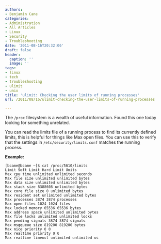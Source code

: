 ```yaml
---
authors:
- Benjamin Cane
categories:
- Administration
- All Articles
- Linux
- Security
- Troubleshooting
date: '2011-08-16T20:32:06'
draft: false
header:
  caption: ''
  image: ''
tags:
- linux
- tech
- troubleshooting
- ulimit
- unix
title: 'ulimit: Checking the user limits of running processes'
url: /2011/08/16/ulimit-checking-the-user-limits-of-running-processes

---
```


The `/proc` filesystem is a wealth of useful information. Found this one today looking for something unrelated.

You can read the limits file of a running process to find its currently defined limits, this is helpful for things like Max open files. You can use this to verify that the settings in `/etc/security/limits.conf` matches the running process.

**Example:**

    [bcane@bcane ~]$ cat /proc/5610/limits
    Limit Soft Limit Hard Limit Units
    Max cpu time unlimited unlimited seconds
    Max file size unlimited unlimited bytes
    Max data size unlimited unlimited bytes
    Max stack size 8388608 unlimited bytes
    Max core file size 0 unlimited bytes
    Max resident set unlimited unlimited bytes
    Max processes 3874 3874 processes
    Max open files 1024 1024 files
    Max locked memory 65536 65536 bytes
    Max address space unlimited unlimited bytes
    Max file locks unlimited unlimited locks
    Max pending signals 3874 3874 signals
    Max msgqueue size 819200 819200 bytes
    Max nice priority 0 0
    Max realtime priority 0 0
    Max realtime timeout unlimited unlimited us
